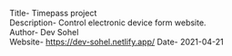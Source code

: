 
Title- Timepass project
<br/>
Description- Control electronic device form website.
<br/>
Author- Dev Sohel
<br/>
Website- https://dev-sohel.netlify.app/
Date- 2021-04-21

